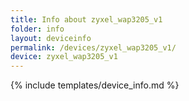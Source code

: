```yaml
---
title: Info about zyxel_wap3205_v1
folder: info
layout: deviceinfo
permalink: /devices/zyxel_wap3205_v1/
device: zyxel_wap3205_v1
---
```

{% include templates/device_info.md %}
